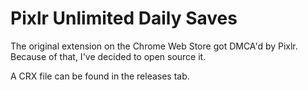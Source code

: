 # Pixlr Unlimited Daily Saves
The original extension on the Chrome Web Store got DMCA'd by Pixlr.
Because of that, I've decided to open source it.

A CRX file can be found in the releases tab.
